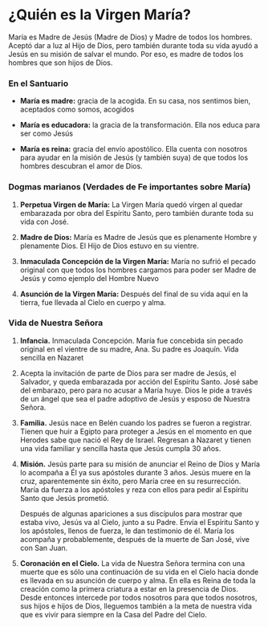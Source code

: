 # ¿Quién es la Virgen María?

María es Madre de Jesús (Madre de Dios) y Madre de todos los hombres. Aceptó dar a luz al Hijo de Dios, pero también durante toda su vida ayudó a Jesús en su misión de salvar el mundo. Por eso, es madre de todos los hombres que son hijos de Dios.

### En el Santuario

- **María es madre:** gracia de la acogida. En su casa, nos sentimos bien, aceptados como somos, acogidos

- **María es educadora:** la gracia de la transformación. Ella nos educa para ser como Jesús

- **María es reina:** gracia del envío apostólico. Ella cuenta con nosotros para ayudar en la misión de Jesús (y también suya) de que todos los hombres descubran el amor de Dios.

### Dogmas marianos (Verdades de Fe importantes sobre María)

1. **Perpetua Virgen de María:** La Virgen María quedó virgen al quedar embarazada por obra del Espíritu Santo, pero también durante toda su vida con José.

2. **Madre de Dios:** María es Madre de Jesús que es plenamente Hombre y plenamente Dios. El Hijo de Dios estuvo en su vientre.

3. **Inmaculada Concepción de la Virgen María:** María no sufrió el pecado original con que todos los hombres cargamos para poder ser Madre de Jesús y como ejemplo del Hombre Nuevo

4. **Asunción de la Virgen María:** Después del final de su vida aquí en la tierra, fue llevada al Cielo en cuerpo y alma.

### Vida de Nuestra Señora

1. **Infancia.** Inmaculada Concepción. María fue concebida sin pecado original en el vientre de su madre, Ana. Su padre es Joaquín. Vida sencilla en Nazaret

2. Acepta la invitación de parte de Dios para ser madre de Jesús, el Salvador, y queda embarazada por acción del Espíritu Santo. José sabe del embarazo, pero para no acusar a María huye. Dios le pide a través de un ángel que sea el padre adoptivo de Jesús y esposo de Nuestra Señora.

3. **Familia.** Jesús nace en Belén cuando los padres se fueron a registrar. Tienen que huir a Egipto para proteger a Jesús en el momento en que Herodes sabe que nació el Rey de Israel. Regresan a Nazaret y tienen una vida familiar y sencilla hasta que Jesús cumpla 30 años.

4. **Misión.** Jesús parte para su misión de anunciar el Reino de Dios y María lo acompaña a Él ya sus apóstoles durante 3 años. Jesús muere en la cruz, aparentemente sin éxito, pero María cree en su resurrección. María da fuerza a los apóstoles y reza con ellos para pedir al Espíritu Santo que Jesús prometió.

    Después de algunas apariciones a sus discípulos para mostrar que estaba vivo, Jesús va al Cielo, junto a su Padre. Envía el Espíritu Santo y los apóstoles, llenos de fuerza, le dan testimonio de él. María los acompaña y probablemente, después de la muerte de San José, vive con San Juan.

5. **Coronación en el Cielo.** La vida de Nuestra Señora termina con una muerte que es sólo una continuación de su vida en el Cielo hacia donde es llevada en su asunción de cuerpo y alma. En ella es Reina de toda la creación como la primera criatura a estar en la presencia de Dios. Desde entonces intercede por todos nosotros para que todos nosotros, sus hijos e hijos de Dios, lleguemos también a la meta de nuestra vida que es vivir para siempre en la Casa del Padre del Cielo.